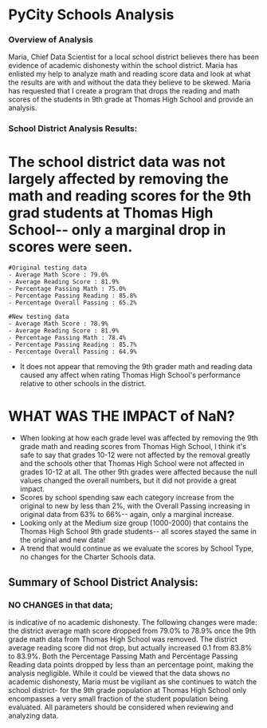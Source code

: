 # PyCity Schools Analysis

### Overview of Analysis
Maria, Chief Data Scientist for a local school district believes there has been evidence of academic dishonesty within the school district.  Maria has enlisted my help to analyze math and reading score data and look at what the results are with and without the data they believe to be skewed.  Maria has requested that I create a program that drops the reading and math scores of the students in 9th grade at Thomas High School and provide an analysis.  

### School District Analysis Results:
# The school district data was not largely affected by removing the math and reading scores for the 9th grad students at Thomas High School-- only a marginal drop in scores were seen.
	#Original testing data
	- Average Math Score : 79.0%
	- Average Reading Score : 81.9%
	- Percentage Passing Math : 75.0%
	- Percentage Passing Reading : 85.8%
	- Percentage Overall Passing : 65.2%

	#New testing data
	- Average Math Score : 78.9%
	- Average Reading Score : 81.9%
	- Percentage Passing Math : 78.4%
	- Percentage Passing Reading : 85.7%
	- Percentage Overall Passing : 64.9%

- It does not appear that removing the 9th grader math and reading data caused any affect when rating Thomas High School's performance relative to other schools in the district.  

# WHAT WAS THE IMPACT of NaN?
- When looking at how each grade level was affected by removing the 9th grade math and reading scores from Thomas High School, I think it's safe to say that grades 10-12 were not affected by the removal greatly and the schools other that Thomas High School were not affected in grades 10-12 at all.  The other 9th grades were affected because the null values changed the overall numbers, but it did not provide a great impact.
- Scores by school spending saw each category increase from the original to new by less than 2%, with the Overall Passing increasing in original data from 63% to 66%-- again, only a marginal increase.
- Looking only at the Medium size group (1000-2000) that contains the Thomas High School 9th grade students-- all scores stayed the same in the original and new data!
- A trend that would continue as we evaluate the scores by School Type, no changes for the Charter Schools data.  


## Summary of School District Analysis:  
### NO CHANGES in that data;
is indicative of no academic dishonesty.  The following changes were made: the district average math score dropped from 79.0% to 78.9% once the 9th grade math data from Thomas High School was removed.  The district average reading score did not drop, but actually increased 0.1 from 83.8% to 83.9%.  Both the Percentage Passing Math and Percentage Passing Reading data points dropped by less than an percentage point, making the analysis negligible.  While it could be viewed that the data shows no academic dishonesty, Maria must be vigiliant as she continues to watch the school district- for the 9th grade population at Thomas High School only encompasses a very small fraction of the student population being evaluated.  All parameters should be considered when reviewing and analyzing data.